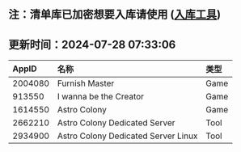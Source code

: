 ## 注：清单库已加密想要入库请使用 ([入库工具](https://github.com/BlankTMing/ManifestAutoUpdate/releases))

## 更新时间：2024-07-28 07:33:06
| AppID | 名称 | 类型  |
| :-------------------- | :----------------------------- | :----------- |
| 2004080 | Furnish Master| Game |
| 913550 | I wanna be the Creator| Game |
| 1614550 | Astro Colony| Game |
| 2662210 | Astro Colony Dedicated Server| Tool |
| 2934900 | Astro Colony Dedicated Server Linux| Tool |
